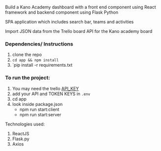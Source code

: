 Build a Kano Academy dashboard with a front end component using React framework and backend component using Flask Python

SPA application which includes search bar, teams and activities

Import JSON data from the Trello board API for the Kano academy board


### Dependencies/ Instructions 

1. clone the repo
2. `cd app && npm install`
3. `pip install -r requirements.txt

### To run the project:


1. You may need the trello [API_KEY](https://trello.com/app-key)
2. add your API and TOKEN KEYS in `.env`
3. cd app
4. look inside package.json
    * npm run start:client
    * npm run start:server



 

Technologies used:

1. ReactJS
2. Flask.py
3. Axios

